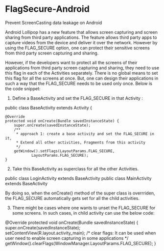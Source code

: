 # FlagSecure-Android
Prevent ScreenCasting data leakage on Android


Android Lollipop has a new feature that allows screen capturing and screen sharing from third party applications. The feature allows third party apps to capture videos from the device and deliver it over the network. However by using the FLAG_SECURE option, one can protect their sensitive screens from third party screen capturing and sharing.

However, if the developers want to protect all the screens of their applications from third party screen capturing and sharing, they need to use this flag in each of the Activities separately. There is no global means to set this flag for all the screens at once. But, one can design their applications in such a way that the FLAG_SECURE needs to be used only once. Below is the code snippet:

1. Define a BaseActivity and set the FLAG_SECURE in that Activity :

public class BaseActivity extends Activity {

    @Override
    protected void onCreate(Bundle savedInstanceState) {
        super.onCreate(savedInstanceState);
        /**
         * approach 1: create a base activity and set the FLAG_SECURE in it,
         * Extend all other activities, Fragments from this activity
         */
        getWindow().setFlags(LayoutParams.FLAG_SECURE,
                LayoutParams.FLAG_SECURE);
    }

2. Take this BaseActivity as superclass for all the other Activities.

public class LoginActivity extends BaseActivity
public class MainActivity extends BaseActivity

By doing so, when the onCreate() method of the super class is overrriden, the FLAG_SECURE automatically gets set for all the child activities.

3. There might be cases where one wants to unset the FLAG_SECURE for some screens. In such cases, in child activity can use the below code:

@Override
    protected void onCreate(Bundle savedInstanceState) {
        super.onCreate(savedInstanceState);
        setContentView(R.layout.activity_main);
        /*
        clear flags: It can be used when user need to enable screen capturing in some applications
         */
        getWindow().clearFlags(WindowManager.LayoutParams.FLAG_SECURE);
    }
